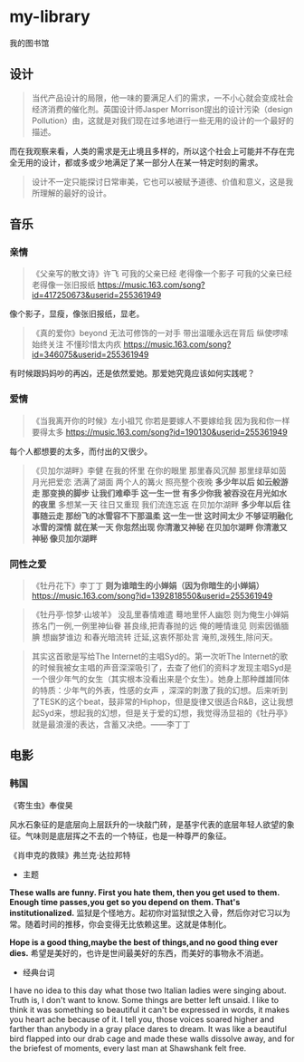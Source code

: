 # my-library
我的图书馆

## 设计

> 当代产品设计的局限，他一味的要满足人们的需求，一不小心就会变成社会经济消费的催化剂。英国设计师Jasper Morrison提出的设计污染（design Pollution）由，这就是对我们现在过多地进行一些无用的设计的一个最好的描述。

而在我观察来看，人类的需求是无止境且多样的，所以这个社会上可能并不存在完全无用的设计，都或多或少地满足了某一部分人在某一特定时刻的需求。

> 设计不一定只能探讨日常审美，它也可以被赋予道德、价值和意义，这是我所理解的最好的设计。

## 音乐

### 亲情
> 《父亲写的散文诗》许飞
可我的父亲已经 老得像一个影子 
可我的父亲已经老得像一张旧报纸
https://music.163.com/song?id=417250673&userid=255361949

像个影子，显瘦，像张旧报纸，显老。

> 《真的爱你》beyond 
无法可修饰的一对手 
带出温暖永远在背后
纵使啰嗦始终关注
不懂珍惜太内疚
https://music.163.com/song?id=346075&userid=255361949

有时候跟妈妈吵的再凶，还是依然爱她。那爱她究竟应该如何实践呢？

### 爱情
> 《当我离开你的时候》左小祖咒
你若是要嫁人不要嫁给我 
因为我和你一样要得太多 
https://music.163.com/song?id=190130&userid=255361949

每个人都想要的太多，而付出的又很少。

>《贝加尔湖畔》李健
在我的怀里 在你的眼里
那里春风沉醉 那里绿草如茵
月光把爱恋 洒满了湖面
两个人的篝火 照亮整个夜晚
**多少年以后 如云般游走
那变换的脚步 让我们难牵手
这一生一世 有多少你我
被吞没在月光如水的夜里**
多想某一天 往日又重现
我们流连忘返 在贝加尔湖畔
**多少年以后 往事随云走
那纷飞的冰雪容不下那温柔
这一生一世 这时间太少
不够证明融化冰雪的深情**
**就在某一天 你忽然出现
你清澈又神秘 在贝加尔湖畔
你清澈又神秘 像贝加尔湖畔**

### 同性之爱

> 《牡丹花下》李丁丁
**则为谁暗生的小婵娟（因为你暗生的小婵娟）**
https://music.163.com/song?id=1392818550&userid=255361949

> 《牡丹亭·惊梦·山坡羊》
没乱里春情难遣 
蓦地里怀人幽怨 
则为俺生小婵娟 
拣名门一例,一例里神仙眷 
甚良缘,把青春抛的远 
俺的睡情谁见 
则索因循腼腆 
想幽梦谁边 
和春光暗流转 
迁延,这衷怀那处言 
淹煎,泼残生,除问天。

> 其实这首歌是写给The Internet的主唱Syd的。第一次听The Internet的歌的时候我被女主唱的声音深深吸引了，去查了他们的资料才发现主唱Syd是一个很少年气的女生（其实根本没看出来是个女生）。她身上那种雌雄同体的特质：少年气的外表，性感的女声 ，深深的刺激了我的幻想。后来听到了TESK的这个beat，鼓非常的Hiphop，但是旋律又很适合R&B，这让我想起Syd来，想起我的幻想，但是关于爱的幻想，我觉得汤显祖的《牡丹亭》就是最浪漫的表达，含蓄又决绝。——李丁丁

## 电影

### 韩国
《寄生虫》奉俊昊

风水石象征的是底层向上层跃升的一块敲门砖，是基宇代表的底层年轻人欲望的象征。气味则是底层挥之不去的一个特征，也是一种尊严的象征。

《肖申克的救赎》弗兰克·达拉邦特

* 主题

**These walls are funny. First you hate them, then you get used to them. Enough time passes,you get so you depend on them. That's institutionalized.** 监狱是个怪地方。起初你对监狱恨之入骨，然后你对它习以为常。随着时间的推移，你会变得无比依赖这里。这就是体制化。

**Hope is a good thing,maybe the best of things,and no good thing ever dies.** 希望是美好的，也许是世间最美好的东西，而美好的事物永不消逝。

* 经典台词

I have no idea to this day what those two Italian ladies were singing about. Truth is, I don't want to know. Some things are better left unsaid. I like to think it was something so beautiful it can't be expressed in words, it makes you heart ache because of it. I tell you, those voices soared higher and farther than anybody in a gray place dares to dream. It was like a beautiful bird flapped into our drab cage and made these walls dissolve away, and for the briefest of moments, every last man at Shawshank felt free.



